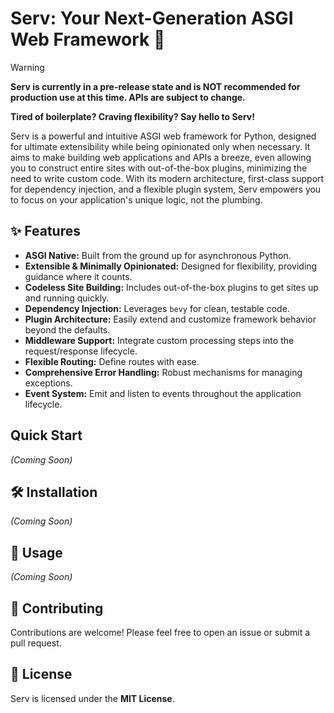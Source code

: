 # Serv: Your Next-Generation ASGI Web Framework 🚀

> [!WARNING]
> **Serv is currently in a pre-release state and is NOT recommended for production use at this time. APIs are subject to change.**

**Tired of boilerplate? Craving flexibility? Say hello to Serv!**

Serv is a powerful and intuitive ASGI web framework for Python, designed for ultimate extensibility while being opinionated only when necessary. It aims to make building web applications and APIs a breeze, even allowing you to construct entire sites with out-of-the-box plugins, minimizing the need to write custom code. With its modern architecture, first-class support for dependency injection, and a flexible plugin system, Serv empowers you to focus on your application's unique logic, not the plumbing.

## ✨ Features

*   **ASGI Native:** Built from the ground up for asynchronous Python.
*   **Extensible & Minimally Opinionated:** Designed for flexibility, providing guidance where it counts.
*   **Codeless Site Building:** Includes out-of-the-box plugins to get sites up and running quickly.
*   **Dependency Injection:** Leverages `bevy` for clean, testable code.
*   **Plugin Architecture:** Easily extend and customize framework behavior beyond the defaults.
*   **Middleware Support:** Integrate custom processing steps into the request/response lifecycle.
*   **Flexible Routing:** Define routes with ease.
*   **Comprehensive Error Handling:** Robust mechanisms for managing exceptions.
*   **Event System:** Emit and listen to events throughout the application lifecycle.

##  Quick Start

*(Coming Soon)*

## 🛠 Installation

*(Coming Soon)*

## 🚀 Usage

*(Coming Soon)*

## 🤝 Contributing

Contributions are welcome! Please feel free to open an issue or submit a pull request.

## 📄 License

Serv is licensed under the **MIT License**.
